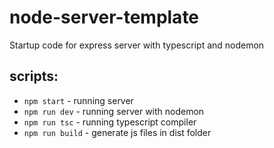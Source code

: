 # node-server-template
Startup code for express server with typescript and nodemon

## scripts:
- `npm start` - running server
- `npm run dev` - running server with nodemon
- `npm run tsc` - running typescript compiler
- `npm run build` - generate js files in dist folder

